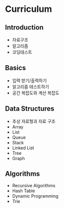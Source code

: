 # Curriculum

## Introduction

- 자료구조
- 알고리즘
- 코딩테스트

## Basics

- 입력 받기/출력하기
- 알고리즘 테스트하기
- 공간 복잡도와 계산 복잡도

## Data Structures

- 추상 자료형과 자료 구조
- Array
- List
- Queue
- Stack
- Linked List
- Tree
- Graph

## Algorithms

- Recursive Algorithms
- Hash Table
- Dynamic Programming
- Trie